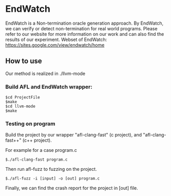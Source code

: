 # EndWatch
EndWatch is a Non-termination oracle generation approach. By EndWatch, we can verify or detect non-termination for real world programs.
Please refer to our website for more information on our work and can also find the results of our experiment.
Webset of EndWatch: https://sites.google.com/view/endwatch/home


## How to use
Our method is realized in ./llvm-mode

### Build AFL and EndWatch wrapper:
```
$cd ProjectFile
$make
$cd llvm-mode
$make
```

### Testing on program

Build the project by our wrapper "afl-clang-fast" (c project), and "afl-clang-fast++" (c++ project).

For example for a case program.c
```
$./afl-clang-fast program.c
```
Then run afl-fuzz to fuzzing on the project.
```
$./afl-fuzz -i [input] -o [out] program.c
```
Finally, we can find the crash report for the project in [out] file.
